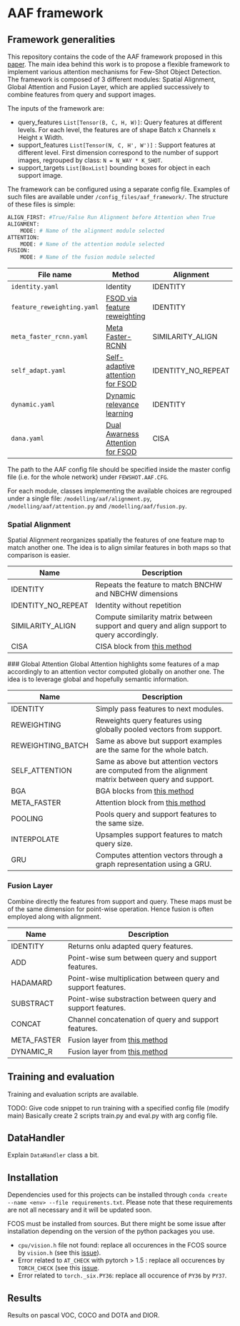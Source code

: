 # AAF framework 

## Framework generalities
This repository contains the code of the AAF framework proposed in this
[paper](https://pierlj.github.io/). The main idea behind this work is to propose
a flexible framework to implement various attention mechanisms for Few-Shot
Object Detection. The framework is composed of 3 different modules: Spatial Alignment, 
Global Attention and Fusion Layer, which are applied successively to combine 
features from query and support images. 

The inputs of the framework are:
- query_features `List[Tensor(B, C, H, W)]`: Query features at different levels. For each level, the features are of shape Batch x Channels x Height x Width.
- support_features `List[Tensor(N, C, H', W')]` : Support features at different level. First dimension correspond to the number of support images, regrouped by class: `N = N_WAY * K_SHOT`.
- support_targets `List[BoxList]` bounding boxes for object in each support image. 

The framework can be configured using a separate config file. Examples of such files are available under `/config_files/aaf_framework/`. The structure of these files is simple: 
```python
ALIGN_FIRST: #True/False Run Alignment before Attention when True
ALIGNMENT:
    MODE: # Name of the alignment module selected
ATTENTION:
    MODE: # Name of the attention module selected
FUSION:
    MODE: # Name of the fusion module selected
```
| File name                | Method                           | Alignment          | Attention         | Fusion      |
|--------------------------|----------------------------------|--------------------|-------------------|-------------|
| `identity.yaml`            | Identity                         | IDENTITY           | IDENTITY          | IDENTITY    |
| `feature_reweighting.yaml` | [FSOD via feature reweighting](https://arxiv.org/pdf/1812.01866v2.pdf)     | IDENTITY           | REWEIGHTING_BATCH | IDENTITY    |
| `meta_faster_rcnn.yaml`    | [Meta Faster-RCNN](https://arxiv.org/pdf/2104.07719.pdf)                 | SIMILARITY_ALIGN   | META_FASTER       | META_FASTER |
| `self_adapt.yaml`          | [Self-adaptive attention for FSOD](https://ieeexplore.ieee.org/stamp/stamp.jsp?tp=&arnumber=9426416) | IDENTITY_NO_REPEAT | GRU               | IDENTITY    |
| `dynamic.yaml`             | [Dynamic relevance learning](https://arxiv.org/pdf/2108.02235.pdf)       | IDENTITY           | INTERPOLATE       | DYNAMIC_R   |
| `dana.yaml`                | [Dual Awarness Attention for FSOD](https://arxiv.org/pdf/2102.12152v3.pdf) | CISA               | BGA               | HADAMARD    |

The path to the AAF config file should be specified inside the master config file (i.e. for the whole network) under `FEWSHOT.AAF.CFG`. 

For each module, classes implementing the available choices are regrouped under a single file: `/modelling/aaf/alignment.py`, `/modelling/aaf/attention.py` and `/modelling/aaf/fusion.py`.
### Spatial Alignment
Spatial Alignment reorganizes spatially the features of one feature map to match another one. The idea is to align similar features in both maps so that comparison is easier.

| Name               | Description                                                                                  |
|--------------------|----------------------------------------------------------------------------------------------|
| IDENTITY           | Repeats the feature to match BNCHW and NBCHW dimensions                                      |
| IDENTITY_NO_REPEAT | Identity without repetition                                                                  |
| SIMILARITY_ALIGN   | Compute similarity matrix between support  and query and align support to query accordingly. |
| CISA               | CISA block from [this method](https://arxiv.org/pdf/2102.12152.pdf)                          |

### Global Attention
Global Attention highlights some features of a map accordingly to an attention vector computed globally on another one. The idea is to leverage global and hopefully semantic information. 

| Name              | Description                                                                                            |
|-------------------|--------------------------------------------------------------------------------------------------------|
| IDENTITY          | Simply pass features to next modules.                                                                  |
| REWEIGHTING       | Reweights query features using globally pooled vectors from support.                                   |
| REWEIGHTING_BATCH | Same as above but support examples are the same  for the whole batch.                                  |
| SELF_ATTENTION    | Same as above but attention vectors are computed  from the alignment matrix between query and support. |
| BGA               | BGA blocks from [this method](https://arxiv.org/pdf/2102.12152.pdf)                                   |
| META_FASTER       | Attention block from [this method](https://arxiv.org/abs/2104.07719)                              |
| POOLING           | Pools query and support features to the same size.                                                     |
| INTERPOLATE       | Upsamples support features to match query size.                                                        |
| GRU               | Computes attention vectors through a graph  representation using a GRU.                                |
### Fusion Layer
Combine directly the features from support and query. These maps must be of the same dimension for point-wise operation. Hence fusion is often employed along with alignment. 

| Name        | Description                                                        |
|-------------|--------------------------------------------------------------------|
| IDENTITY    | Returns onlu adapted query features.                               |
| ADD         | Point-wise sum between query and support features.                 |
| HADAMARD    | Point-wise multiplication between query and support features.      |
| SUBSTRACT   | Point-wise substraction between query and support features.        |
| CONCAT      | Channel concatenation of query and support features.               |
| META_FASTER | Fusion layer from [this method](https://arxiv.org/abs/2104.07719)  |
| DYNAMIC_R   | Fusion layer from  [this method](https://arxiv.org/abs/2108.02235) |

## Training and evaluation
Training and evaluation scripts are available. 

TODO: Give code snippet to run training with a specified config file (modify main)
Basically create 2 scripts train.py and eval.py with arg config file.

## DataHandler 
Explain `DataHandler` class a bit. 
## Installation 

Dependencies used for this projects can be installed through `conda create --name <env> --file requirements.txt`. 
Please note that these requirements are not all necessary and it will be updated soon. 

FCOS must be installed from sources. But there might be some issue after installation depending
on the version of the python packages you use. 

- `cpu/vision.h` file not found: replace all occurences in the FCOS source by `vision.h` (see this [issue](https://github.com/tianzhi0549/FCOS/issues/351)). 
- Error related to `AT_CHECK` with pytorch > 1.5 : replace all occurences by `TORCH_CHECK` (see this [issue](https://github.com/tianzhi0549/FCOS/issues/357).
- Error related to `torch._six.PY36`: replace all occurence of `PY36` by `PY37`.

## Results
Results on pascal VOC, COCO and DOTA and DIOR. 



